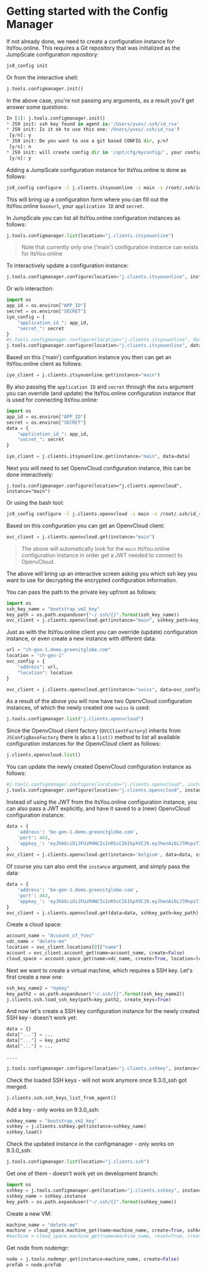 # Getting started with the Config Manager 

If not already done, we need to create a configuration instance for ItsYou.online. This requires a Git repository that was initialized as the JumpScale configuration repository:
```bash
js9_config init
```

Or from the interactive shell:
```python
j.tools.configmanager.init()
```

In the above case, you're not passing any arguments, as a result you'll get answer some questions:
```python
In [1]: j.tools.configmanager.init()
* JS9 init: ssh key found in agent is:'/Users/yves/.ssh/id_rsa'
* JS9 init: Is it ok to use this one:'/Users/yves/.ssh/id_rsa'?
 [y/n]: y
* JS9 init: Do you want to use a git based CONFIG dir, y/n?
 [y/n]: n
* JS9 init: will create config dir in '/opt/cfg/myconfig/', your config will not be centralised! Is this ok?
 [y/n]: y
```


Adding a JumpScale configuration instance for ItsYou.online is done as follows:
```bash
js9_config configure -l j.clients.itsyouonline -i main -s /root/.ssh/id_rsa
```

This will bring up a configuration form where you can fill out the ItsYou.online `baseurl`, your `application ID` and `secret`.

In JumpScale you can list all ItsYou.online configuration instances as follows:
```python
j.tools.configmanager.list(location="j.clients.itsyouonline")
```

> Note that currently only one ('main') configuration instance can exists for ItsYou.online

To interactively update a configuration instance:
```python
j.tools.configmanager.configure(location="j.clients.itsyouonline", instance="main")
```

Or w/o interaction:
```python
import os
app_id = os.environ["APP_ID"]
secret = os.environ["SECRET"]
iyo_config = {
    "application_id_": app_id,
    "secret_": secret
}
#j.tools.configmanager.configure(location="j.clients.itsyouonline", data=iyo_config, instance="main", sshkey_path="/root/.ssh/bootstrap_vm2_key")
j.tools.configmanager.configure(location="j.clients.itsyouonline", data=iyo_config, instance="main")
```

Based on this ('main') configuration instance you then can get an ItsYou.online client as follows:
```python
iyo_client = j.clients.itsyouonline.get(instance="main")
```

By also passing the `application ID` and `secret` through the `data` argument you can override (and update) the ItsYou.online configuration instance that is used for connecting ItsYou.online:
```python
import os
app_id = os.environ["APP_ID"]
secret = os.environ["SECRET"]
data = {
    "application_id_": app_id,
    "secret_": secret
}

iyo_client = j.clients.itsyouonline.get(instance="main", data=data)
```

Next you will need to set OpenvCloud configuration instance, this can be done interactively:
```
j.tools.configmanager.configure(location="j.clients.openvcloud", instance="main")
```

Or using the bash tool:
```bash
js9_config configure -l j.clients.openvcloud -i main -s /root/.ssh/id_rsa
```

Based on this configuration you can get an OpenvCloud client:
```python
ovc_client = j.clients.openvcloud.get(instance="main")
```

> The above will automatically look for the `main` ItsYou.online configuration instance in order get a JWT needed to connect to OpenvCloud.

The above will bring up an interactive screen asking you which ssh key you want to use for decrypting the encrypted configuration information. 


You can pass the path to the private key upfront as follows:
```python
import os
ssh_key_name = "bootstrap_vm2_key"
key_path = os.path.expanduser("~/.ssh/{}".format(ssh_key_name))
ovc_client = j.clients.openvcloud.get(instance="main", sshkey_path=key_path)
```

Just as with the ItsYou.online client you can override (update) configuration instance, or even create a new instance with different data:
```python
url = "ch-gen-1.demo.greenitglobe.com"
location = "ch-gen-1"
ovc_config = {
    "address": url,
    "location": location
}

ovc_client = j.clients.openvcloud.get(instance="swiss", data=ovc_config, sshkey_path=key_path)
```

As a result of the above you will now have two OpenvCloud configuration instances, of which the newly created one `swiss` is used:
```python
j.tools.configmanager.list("j.clients.openvcloud")
```

Since the OpenvCloud client factory (`OVCClientFactory`) inherits from `JSConfigBaseFactory` there is also a `list()` method to list all available configuration instances for the OpenvCloud client as follows: 
```python
j.clients.openvcloud.list()
```

You can update the newly created OpenvCloud configuration instance as follows:
```python
#j.tools.configmanager.configure(location="j.clients.openvcloud", instance="swiss", data=ovc_config, sshkey_path=key_path)
j.tools.configmanager.configure(location="j.clients.openvcloud", instance="swiss", data=ovc_config)
```

Instead of using the JWT from the ItsYou.online configuration instance, you can also pass a JWT explicitly, and have it saved to a (new) OpenvCloud configuration instance:

```python
data = {
    'address': 'be-gen-1.demo.greenitglobe.com',
    'port': 443,
    'appkey_': 'eyJhbGciOiJFUzM4NCIsInR5cCI6IkpXVCJ9.eyJhenAiOiJlMnpsTi03U0M2N3RhdjN0UlJuZG9VQUd4a1U1IiwiZXhwIjoxNTE4NzEyOTE4LCJpc3MiOiJpdHN5b3VvbmxpbmUiLCJzY29wZSI6WyJ1c2VyOmFkbWluIl0sInVzZXJuYW1lIjoieXZlcyJ9._oLfHc_WDHaToo26NJEOnBDliQncWBtlYDO3doLGf0V2lCoXdCST-FdJYm5TIGbvpOL5_B6cVXriIS_ctTuKTZaKNhdPtX2Jhc1T2whiEt8_Q-CwJgzTWwUiL9oHMAeQ'
}
ovc_client = j.clients.openvcloud.get(instance='belgium', data=data, sshkey_path=key_path)
```

Of course you can also omit the `instance` argument, and simply pass the data:
```python
data = {
    'address': 'be-gen-1.demo.greenitglobe.com',
    'port': 443,
    'appkey_': 'eyJhbGciOiJFUzM4NCIsInR5cCI6IkpXVCJ9.eyJhenAiOiJlMnpsTi03U0M2N3RhdjN0UlJuZG9VQUd4a1U1IiwiZXhwIjoxNTE4NzEyOTE4LCJpc3MiOiJpdHN5b3VvbmxpbmUiLCJzY29wZSI6WyJ1c2VyOmFkbWluIl0sInVzZXJuYW1lIjoieXZlcyJ9._oLfHc_WDHaToo26NJEOnBDliQncWBtlYDO3doLGf0V2lCoXdCST-FdJYm5TIGbvpOL5_B6cVXriIS_ctTuKTZaKNhdPtX2Jhc1T2whiEt8_Q-CwJgzTWwUiL9oHMAeQ'
}
ovc_client = j.clients.openvcloud.get(data=data, sshkey_path=key_path)
```

Create a cloud space:
```python
account_name = "Account_of_Yves"
vdc_name = "delete-me"
location = ovc_client.locations[0]["name"]
account = ovc_client.account_get(name=account_name, create=False)
cloud_space = account.space_get(name=vdc_name, create=True, location=location)
```

Next we want to create a virtual machine, which requires a SSH key. Let's first create a new one:
```python
ssh_key_name2 = "mykey"
key_path2 = os.path.expanduser("~/.ssh/{}".format(ssh_key_name2))
j.clients.ssh.load_ssh_key(path=key_path2, create_keys=True)
```

And now let's create a SSH key configuration instance for the newly created SSH key - doesn't work yet:
```python
data = {}
data["..."] = ...
data["..."] = key_path2
data["..."] = ...

....

j.tools.configmanager.configure(location="j.clients.sshkey", instance="mykey", data=data, sshkey_path=key_path)

```

Check the loaded SSH keys - will not work anymore once 9.3.0_ssh got merged:
```python
j.clients.ssh.ssh_keys_list_from_agent()
```

Add a key - only works on 9.3.0_ssh:
```python
sshkey_name = "bootstrap_vm2_key"
sshkey = j.clients.sshkey.get(instance=sshkey_name)
sshkey.load()
```

Check the updated instance in the configmanager - only works on 9.3.0_ssh:
```python
j.tools.configmanager.list(location="j.clients.ssh")
```

Get one of them - doesn't work yet on development branch:
```python
import os
sshkey = j.tools.configmanager.get(location="j.clients.sshkey", instance=sshkey_name)
sshkey_name = sshkey.instance
key_path = os.path.expanduser("~/.ssh/{}".format(sshkey_name))
```

Create a new VM:
```python
machine_name = "delete-me"
machine = cloud_space.machine_get(name=machine_name, create=True, sshkeyname=ssh_key_name2)
#machine = cloud_space.machine_get(name=machine_name, reset=True, create=True, sshkeyname=ssh_key_name2)
```

Get node from nodemgr:
```python
node = j.tools.nodemgr.get(instance=machine_name, create=False)
prefab = node.prefab
```

